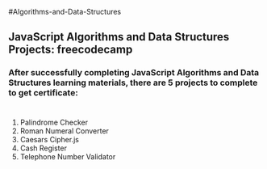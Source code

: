 #Algorithms-and-Data-Structures
## JavaScript Algorithms and Data Structures Projects: freecodecamp
### After successfully completing JavaScript Algorithms and Data Structures learning materials, there are 5 projects to complete to  get certificate:
#
1. Palindrome Checker
2. Roman Numeral Converter
3. Caesars Cipher.js
4. Cash Register
5. Telephone Number Validator
